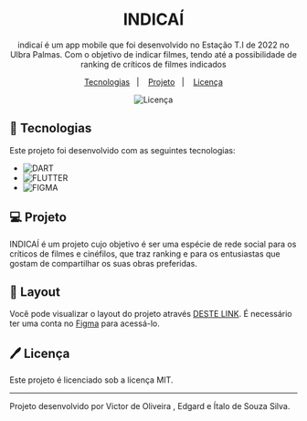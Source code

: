 <h1 align="center"> INDICAÍ </h1>

<p align="center">
indicaí é um app mobile que foi desenvolvido no Estação T.I de 2022 no Ulbra Palmas. Com o objetivo de indicar filmes, tendo até a possibilidade de ranking de críticos de filmes indicados  <br/>
</p>

<p align="center">
  <a href="#-tecnologias">Tecnologias</a>&nbsp;&nbsp;&nbsp;|&nbsp;&nbsp;&nbsp;
  <a href="#-projeto">Projeto</a>&nbsp;&nbsp;&nbsp;|&nbsp;&nbsp;&nbsp;
  <a href="#%EF%B8%8F-licença">Licença</a>
</p>

<p align="center">
  <img alt="Licença" src="https://img.shields.io/static/v1?label=license&message=MIT&color=49AA26&labelColor=000000">
</p>

## 🚀 Tecnologias

Este projeto foi desenvolvido com as seguintes tecnologias:

- ![DART](https://img.shields.io/badge/-DART-0D1117?style=for-the-badge&logo=DART5&labelColor=0D1117)&nbsp;
- ![FLUTTER](https://img.shields.io/badge/-FLUTTER-0D1117?style=for-the-badge&logo=FLUTTER5&labelColor=0D1117)&nbsp;
- ![FIGMA](https://img.shields.io/badge/-Figma-0D1117?style=for-the-badge&logo=Figma5&labelColor=0D1117)&nbsp;


## 💻 Projeto

INDICAÍ é um projeto cujo objetivo é ser uma espécie de rede social para os críticos de filmes e cinéfilos, que traz ranking e para os entusiastas que gostam de compartilhar os suas obras preferidas.

## 🔖 Layout

Você pode visualizar o layout do projeto através [DESTE LINK](https://www.figma.com/proto/axHZlKrRyqHx8IQmEGz0Kv/INDICAÍ?type=design&t=wC1E0AKfu5vSXgTj-0&scaling=scale-down&page-id=0%3A1&node-id=97-1486&starting-point-node-id=97%3A1486). É necessário ter uma conta no [Figma](https://figma.com) para acessá-lo.

## 🖊️ Licença

Este projeto é licenciado sob a licença MIT.

---

Projeto desenvolvido por Victor de Oliveira , Edgard e Ítalo de Souza Silva.
